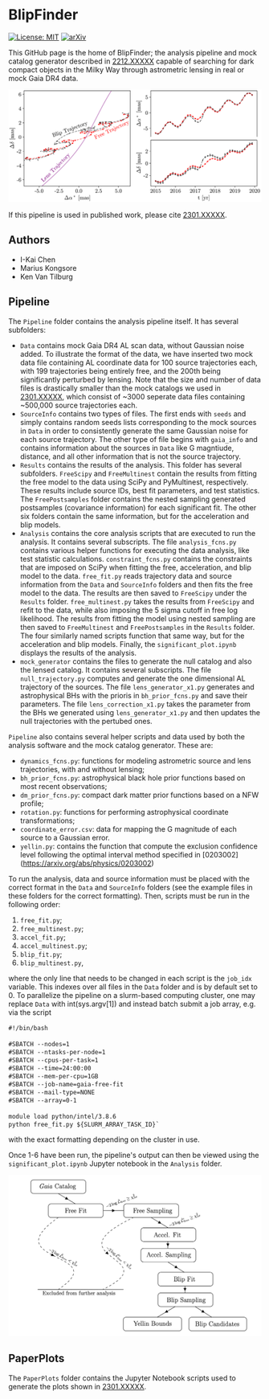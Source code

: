 # BlipFinder
[![License: MIT](https://img.shields.io/badge/License-MIT-yellow.svg)](https://opensource.org/licenses/MIT)
[![arXiv](https://img.shields.io/badge/arXiv-2301.XXXXX%20-green.svg)](https://arxiv.org/abs/2301.XXXXX)

This GitHub page is the home of BlipFinder; the analysis pipeline and mock catalog generator described in [2212.XXXXX](https://arxiv.org/abs/2301.XXXXX) capable of searching for dark compact objects in the Milky Way through astrometric lensing in real or mock Gaia DR4 data.

![RingFlux](/PaperPlots/source_dynamics_plot.png "An example of astrometric lensing. A gravitional lens (purple) approaches a source freely propagating across the sky (red). If the lens is in the foreground relative to the faraway observer, the lens will deflect the apparent path of the star (black).")

If this pipeline is used in published work, please cite [2301.XXXXX](https://arxiv.org/abs/2212.XXXXX).

## Authors

- I-Kai Chen
- Marius Kongsore
- Ken Van Tilburg

## Pipeline

The `Pipeline` folder contains the analysis pipeline itself. It has several subfolders:
- `Data` contains mock Gaia DR4 AL scan data, without Gaussian noise added. To illustrate the format of the data, we have inserted two mock data file containing AL coordinate data for 100 source trajectories each, with 199 trajectories being entirely free, and the 200th being significantly perturbed by lensing. Note that the size and number of data files is drastically smaller than the mock catalogs we used in [2301.XXXXX](https://arxiv.org/abs/2301.XXXXX), which consist of ~3000 seperate data files containing ~500,000 source trajectories each.
- `SourceInfo` contains two types of files. The first ends with `seeds` and simply contains random seeds lists corresponding to the mock sources in `Data` in order to consistently generate the same Gaussian noise for each source trajectory. The other type of file begins with `gaia_info` and contains information about the sources in `Data` like G magntiude, distance, and all other information that is not the source trajectory.
- `Results` contains the results of the analysis. This folder has several subfolders. `FreeScipy` and `FreeMultinest` contain the results from fitting the free model to the data using SciPy and PyMultinest, respectively. These results include source IDs, best fit parameters, and test statistics. The `FreePostsamples` folder contains the nested sampling generated postsamples (covariance information) for each significant fit. The other six folders contain the same information, but for the acceleration and blip models.
- `Analysis` contains the core analysis scripts that are executed to run the analysis. It contains several subscripts. The file `analysis_fcns.py` contains various helper functions for executing the data analysis, like test statistic calculations. `constraint_fcns.py` contains the constraints that are imposed on SciPy when fitting the free, acceleration, and blip model to the data. `free_fit.py` reads trajectory data and source information from the `Data` and `SourceInfo` folders and then fits the free model to the data. The results are then saved to `FreeScipy` under the `Results` folder. `free_multinest.py` takes the results from `FreeScipy` and refit to the data, while also imposing the 5 sigma cutoff in free log likelihood. The results from fitting the model using nested sampling are then saved to `FreeMultinest` and `FreePostsamples` in the `Results` folder. The four similarly named scripts function that same way, but for the acceleration and blip models. Finally, the `significant_plot.ipynb` displays the results of the analysis.
- `mock_generator` contains the files to generate the null catalog and also the lensed catalog. It contains several subscripts. The file `null_trajectory.py` computes and generate the one dimensional AL trajectory of the sources. The file `lens_generator_x1.py` generates and astrophysical BHs with the prioris in `bh_prior_fcns.py` and save their parameters. The file `lens_correction_x1.py` takes the parameter from the BHs we generated using `lens_generator_x1.py` and then updates the null trajectories with the pertubed ones.

`Pipeline` also contains several helper scripts and data used by both the analysis software and the mock catalog generator. These are:
- `dynamics_fcns.py`: functions for modeling astrometric source and lens trajectories, with and without lensing;
- `bh_prior_fcns.py`: astrophysical black hole prior functions based on most recent observations;
- `dm_prior_fcns.py`: compact dark matter prior functions based on a NFW profile;
- `rotation.py`: functions for performing astrophysical coordinate transformations;
- `coordinate_error.csv`: data for mapping the G magnitude of each source to a Gaussian error.
- `yellin.py`: contains the function that compute the exclusion confidence level following the optimal interval method specified in [0203002] (https://arxiv.org/abs/physics/0203002)

To run the analysis, data and source information must be placed with the correct format in the `Data` and `SourceInfo` folders (see the example files in these folders for the correct formatting). Then, scripts must be run in the following order:
1. `free_fit.py`;
2. `free_multinest.py`;
3. `accel_fit.py`;
4. `accel_multinest.py`;
5. `blip_fit.py`;
6. `blip_multinest.py`,

where the only line that needs to be changed in each script is the `job_idx` variable. This indexes over all files in the `Data` folder and is by default set to 0. To parallelize the pipeline on a slurm-based computing cluster, one may replace `Data` with int(sys.argv[1]) and instead batch submit a job array, e.g. via the script

````
#!/bin/bash

#SBATCH --nodes=1
#SBATCH --ntasks-per-node=1
#SBATCH --cpus-per-task=1
#SBATCH --time=24:00:00
#SBATCH --mem-per-cpu=1GB
#SBATCH --job-name=gaia-free-fit
#SBATCH --mail-type=NONE
#SBATCH --array=0-1

module load python/intel/3.8.6
python free_fit.py ${SLURM_ARRAY_TASK_ID}`
````

with the exact formatting depending on the cluster in use.

Once 1-6 have been run, the pipeline's output can then be viewed using the `significant_plot.ipynb` Jupyter notebook in the `Analysis` folder.

![RingFlux](/PaperPlots/blipfinder-pipeline.png "A flowchart depiction of the analysis pipeline.")

## PaperPlots

The `PaperPlots` folder contains the Jupyter Notebook scripts used to generate the plots shown in [2301.XXXXX](https://arxiv.org/abs/2301.XXXXX).
